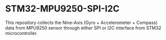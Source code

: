 # STM32-MPU9250-SPI-I2C
This repository collects the Nine-Axis (Gyro + Accelerometer + Compass) data from MPU9250 sensor through either SPI or I2C interface from STM32 microcontroller.

